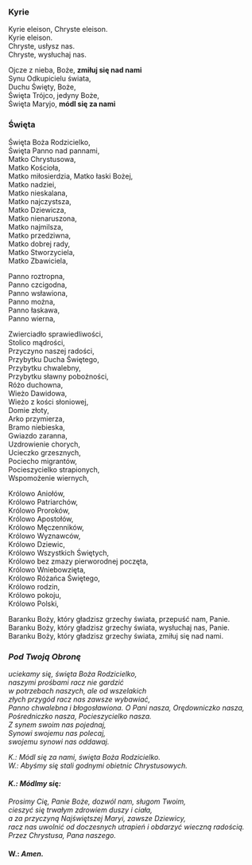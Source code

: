 ### Kyrie
Kyrie eleison, Chryste eleison.  
Kyrie eleison.  
Chryste, usłysz nas.  
Chryste, wysłuchaj nas.  



Ojcze z nieba, Boże, **zmiłuj się nad nami**  
Synu Odkupicielu świata,  
Duchu Święty, Boże,  
Święta Trójco, jedyny Boże,  
Święta Maryjo, **módl się za nami**  



### Święta
Święta Boża Rodzicielko,  
Święta Panno nad pannami,  
Matko Chrystusowa,  
Matko Kościoła,  
Matko miłosierdzia, 
Matko łaski Bożej,  
Matko nadziei,  
Matko nieskalana,  
Matko najczystsza,  
Matko Dziewicza,  
Matko nienaruszona,  
Matko najmilsza,  
Matko przedziwna,  
Matko dobrej rady,  
Matko Stworzyciela,  
Matko Zbawiciela,  
 


Panno roztropna,  
Panno czcigodna,  
Panno wsławiona,  
Panno można,  
Panno łaskawa,  
Panno wierna,  


Zwierciadło sprawiedliwości,  
Stolico mądrości,  
Przyczyno naszej radości,  
Przybytku Ducha Świętego,  
Przybytku chwalebny,  
Przybytku sławny pobożności,  
Różo duchowna,  
Wieżo Dawidowa,  
Wieżo z kości słoniowej,  
Domie złoty,  
Arko przymierza,  
Bramo niebieska,  
Gwiazdo zaranna,  
Uzdrowienie chorych,  
Ucieczko grzesznych,  
Pociecho migrantów,  
Pocieszycielko strapionych,  
Wspomożenie wiernych,  

Królowo Aniołów,  
Królowo Patriarchów,  
Królowo Proroków,  
Królowo Apostołów,  
Królowo Męczenników,  
Królowo Wyznawców,  
Królowo Dziewic,  
Królowo Wszystkich Świętych,  
Królowo bez zmazy pierworodnej poczęta,  
Królowo Wniebowzięta,  
Królowo Różańca Świętego,  
Królowo rodzin,  
Królowo pokoju,  
Królowo Polski,  

Baranku Boży, który gładzisz grzechy świata, przepuść nam, Panie.  
Baranku Boży, który gładzisz grzechy świata, wysłuchaj nas, Panie.  
Baranku Boży, który gładzisz grzechy świata, zmiłuj się nad nami.  

### *Pod Twoją Obronę*
*uciekamy się, święta Boża Rodzicielko,  
naszymi prośbami racz nie gardzić  
w potrzebach naszych, ale od wszelakich  
złych przygód racz nas zawsze wybawiać,  
Panno chwalebna i błogosławiona.
O Pani nasza, Orędowniczko nasza,  
Pośredniczko nasza, Pocieszycielko nasza.  
Z synem swoim nas pojednaj,  
Synowi swojemu nas polecaj,  
swojemu synowi nas oddawaj.*  



*K.: Módl się za nami, święta Boża Rodzicielko.  
W.: Abyśmy się stali godnymi obietnic Chrystusowych.*  


#### *K.: Módlmy się:*  
*Prosimy Cię, Panie Boże, dozwól nam, sługom Twoim,  
cieszyć się trwałym zdrowiem duszy i ciała,  
a za przyczyną Najświętszej Maryi, zawsze Dziewicy,  
racz nas uwolnić od doczesnych utrapień i obdarzyć wieczną radością.  
Przez Chrystusa, Pana naszego.*  
#### W.: *Amen.*  
